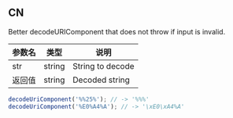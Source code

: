 ## CN

Better decodeURIComponent that does not throw if input is invalid.

|参数名|类型|说明|
|-----|----|---|
|str   |string|String to decode|
|返回值|string|Decoded string  |

```javascript
decodeUriComponent('%%25%'); // -> '%%%'
decodeUriComponent('%E0%A4%A'); // -> '\xE0\xA4%A'
```